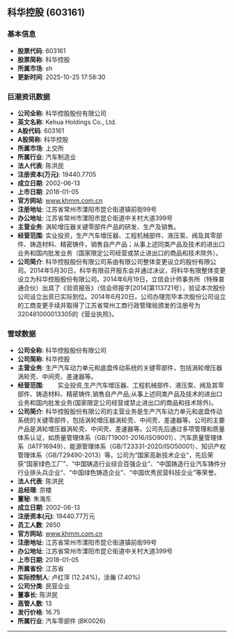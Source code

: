 ## 科华控股 (603161)

### 基本信息

- **股票代码**: 603161
- **股票简称**: 科华控股
- **所属市场**: sh
- **更新时间**: 2025-10-25 17:58:30

### 巨潮资讯数据

- **公司全称**: 科华控股股份有限公司
- **英文名称**: Kehua Holdings Co., Ltd.
- **A股代码**: 603161
- **A股简称**: 科华控股
- **所属市场**: 上交所
- **所属行业**: 汽车制造业
- **法人代表**: 陈洪民
- **注册资本(万元)**: 19440.7705
- **成立日期**: 2002-06-13
- **上市日期**: 2018-01-05
- **官方网站**: www.khmm.com.cn
- **注册地址**: 江苏省常州市溧阳市昆仑街道镇前街99号
- **办公地址**: 江苏省常州市溧阳市昆仑街道中关村大道399号
- **主营业务**: 涡轮增压器关键零部件产品的研发、生产及销售。
- **经营范围**: 实业投资，生产汽车增压器、工程机械部件、液压泵、阀及其零部件、铸造材料、精密铸件，销售自产产品；从事上述同类产品及技术的进出口业务和国内批发业务（国家限定公司经营或禁止进出口的商品和技术除外）。
- **公司简介**: 科华控股股份有限公司系由有限公司整体变更设立的股份有限公司。2014年5月30日，科华有限召开股东会并通过决议，将科华有限整体变更设立为科华控股股份有限公司。2014年6月19日，立信会计师事务所（特殊普通合伙）出具了《验资报告》（信会师报字[2014]第113721号），验证本次股份公司设立出资已实际到位。2014年6月20日，公司办理完毕本次股份公司设立的工商变更手续并取得了江苏省常州工商行政管理局颁发的注册号为320481000013305的《营业执照》。

### 雪球数据

- **公司全称**: 科华控股股份有限公司
- **公司简称**: 科华控股
- **主营业务**: 生产汽车动力单元和底盘传动系统的关键零部件，包括涡轮增压器涡轮壳、中间壳、差速器等。
- **经营范围**: 　　实业投资,生产汽车增压器、工程机械部件、液压泵、阀及其零部件、铸造材料、精密铸件,销售自产产品;从事上述同类产品及技术的进出口业务和国内批发业务(国家限定公司经营或禁止进出口的商品和技术除外)。
- **公司简介**: 科华控股股份有限公司的主营业务是生产汽车动力单元和底盘传动系统的关键零部件，包括涡轮增压器涡轮壳、中间壳、差速器等。公司的主要产品是涡轮增压器涡轮壳、中间壳、差速器等。公司先后通过多项管理和质量体系认证，如质量管理体系（GB/T19001-2016/ISO9001）、汽车质量管理体系（IATF16949）、能源管理体系（GB/T23331-2020/ISO50001）、知识产权管理体系（GB/T29490-2013）等。公司为“国家高新技术企业”，先后荣获“国家绿色工厂”、“中国铸造行业综合百强企业”、“中国铸造行业汽车铸件分行业排头兵企业”、“中国绿色铸造企业”、“中国优秀民营科技企业”等荣誉。
- **法人代表**: 陈洪民
- **总经理**: 宗楼
- **董秘**: 朱海东
- **成立日期**: 2002-06-13
- **注册资本(元)**: 19440.77万元
- **员工人数**: 2650
- **官方网站**: www.khmm.com.cn
- **注册地址**: 江苏省常州市溧阳市昆仑街道镇前街99号
- **办公地址**: 江苏省常州市溧阳市昆仑街道中关村大道399号
- **上市日期**: 2018-01-05
- **所属省份**: 江苏省
- **实际控制人**: 卢红萍 (12.24%)，涂瀚 (7.40%)
- **公司分类**: 民营企业
- **董事长**: 陈洪民
- **高管人数**: 13
- **发行价格**: 16.75
- **所属行业**: 汽车零部件 (BK0026)

---